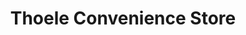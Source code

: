 ---
title: "Thoele Convenience Store"
url: /saint-peters/thoele-convenience-store/
shop: Lebensmittel
---